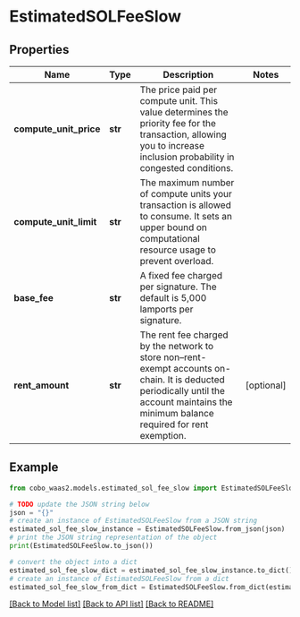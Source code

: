 # EstimatedSOLFeeSlow


## Properties

Name | Type | Description | Notes
------------ | ------------- | ------------- | -------------
**compute_unit_price** | **str** | The price paid per compute unit. This value determines the priority fee for the transaction, allowing you to increase inclusion probability in congested conditions. | 
**compute_unit_limit** | **str** | The maximum number of compute units your transaction is allowed to consume. It sets an upper bound on computational resource usage to prevent overload. | 
**base_fee** | **str** | A fixed fee charged per signature. The default is 5,000 lamports per signature. | 
**rent_amount** | **str** | The rent fee charged by the network to store non–rent-exempt accounts on-chain. It is deducted periodically until the account maintains the minimum balance required for rent exemption. | [optional] 

## Example

```python
from cobo_waas2.models.estimated_sol_fee_slow import EstimatedSOLFeeSlow

# TODO update the JSON string below
json = "{}"
# create an instance of EstimatedSOLFeeSlow from a JSON string
estimated_sol_fee_slow_instance = EstimatedSOLFeeSlow.from_json(json)
# print the JSON string representation of the object
print(EstimatedSOLFeeSlow.to_json())

# convert the object into a dict
estimated_sol_fee_slow_dict = estimated_sol_fee_slow_instance.to_dict()
# create an instance of EstimatedSOLFeeSlow from a dict
estimated_sol_fee_slow_from_dict = EstimatedSOLFeeSlow.from_dict(estimated_sol_fee_slow_dict)
```
[[Back to Model list]](../README.md#documentation-for-models) [[Back to API list]](../README.md#documentation-for-api-endpoints) [[Back to README]](../README.md)


